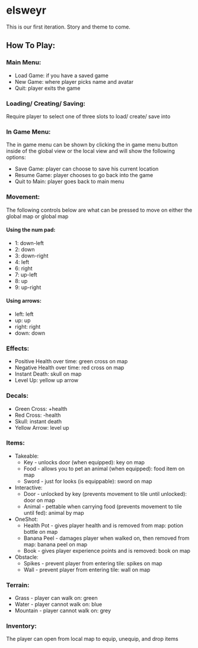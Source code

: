 # elsweyr
This is our first iteration. Story and theme to come.

## How To Play:
### Main Menu:
* Load Game: if you have a saved game
* New Game: where player picks name and avatar
* Quit: player exits the game

### Loading/ Creating/ Saving:
Require player to select one of three slots to load/ create/ save into

### In Game Menu:
The in game menu can be shown by clicking the in game menu button inside of the global view or the local view and will show the following options:

* Save Game: player can choose to save his current location
* Resume Game: player chooses to go back into the game
* Quit to Main: player goes back to main menu

### Movement:
The following controls below are what can be pressed to move on either the global map or global map

#### Using the num pad:
* 1: down-left
* 2: down
* 3: down-right
* 4: left
* 6: right
* 7: up-left
* 8: up
* 9: up-right

#### Using arrows:
* left: left
* up: up
* right: right
* down: down

### Effects:
* Positive Health over time: green cross on map
* Negative Health over time: red cross on map
* Instant Death: skull on map
* Level Up: yellow up arrow
  
### Decals:
* Green Cross: +health
* Red Cross: -health
* Skull: instant death
* Yellow Arrow: level up
  
### Items:
* Takeable:
  * Key - unlocks door (when equipped): key on map
  * Food - allows you to pet an animal (when equipped): food item on map
  * Sword - just for looks (is equippable): sword on map
* Interactive:
  * Door - unlocked by key (prevents movement to tile until unlocked): door on map
  * Animal - pettable when carrying food (prevents movement to tile until fed): animal by map
* OneShot:
  * Health Pot - gives player health and is removed from map: potion bottle on map
  * Banana Peel - damages player when walked on, then removed from map: banana peel on map
  * Book - gives player experience points and is removed: book on map
* Obstacle:
  * Spikes - prevent player from entering tile: spikes on map
  * Wall - prevent player from entering tile: wall on map
    
### Terrain:
* Grass - player can walk on: green
* Water - player cannot walk on: blue
* Mountain - player cannot walk on: grey
  
### Inventory:
The player can open from local map to equip, unequip, and drop items
